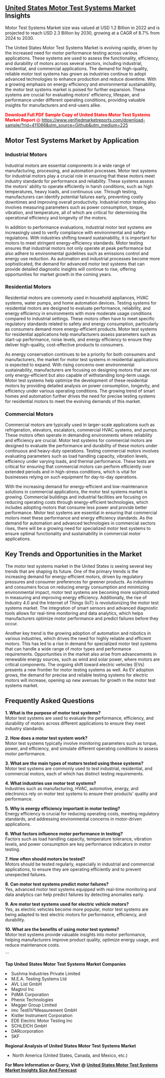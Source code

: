 <h2><a href="https://www.verifiedmarketreports.com/download-sample/?rid=411066&amp;utm_source=Github&amp;utm_medium=225" target="_blank">United States Motor Test Systems Market</a> Insights</h2><p>Motor Test Systems Market size was valued at USD 1.2 Billion in 2022 and is projected to reach USD 2.3 Billion by 2030, growing at a CAGR of 8.7% from 2024 to 2030.</p><p> <p>The United States Motor Test Systems Market is evolving rapidly, driven by the increased need for motor performance testing across various applications. These systems are used to assess the functionality, efficiency, and durability of motors across several sectors, including industrial, residential, and commercial applications. The demand for high-quality, reliable motor test systems has grown as industries continue to adopt advanced technologies to enhance production and reduce downtime. With a growing emphasis on energy efficiency and environmental sustainability, the motor test systems market is poised for further expansion. These systems are crucial for evaluating motors' efficiency, lifespan, and performance under different operating conditions, providing valuable insights for manufacturers and end-users alike.</p> <p><p><span class=""><span style="color: #ff0000;"><strong>Download Full PDF Sample Copy of United States Motor Test Systems Market Report</strong> @ </span><a href="https://www.verifiedmarketreports.com/download-sample/?rid=411066&amp;utm_source=Github&amp;utm_medium=225" target="_blank">https://www.verifiedmarketreports.com/download-sample/?rid=411066&amp;utm_source=Github&amp;utm_medium=225</a></span></p></p> <h2>Motor Test Systems Market by Application</h2> <h3>Industrial Motors</h3> <p>Industrial motors are essential components in a wide range of manufacturing, processing, and automation processes. Motor test systems for industrial motors play a crucial role in ensuring that these motors meet industry standards for performance and reliability. These systems assess the motors’ ability to operate efficiently in harsh conditions, such as high temperatures, heavy loads, and continuous use. Through testing, manufacturers can identify potential failures early, preventing costly downtimes and improving overall productivity. Industrial motor testing also involves measuring parameters such as power consumption, torque, vibration, and temperature, all of which are critical for determining the operational efficiency and longevity of the motors.</p> <p>In addition to performance evaluations, industrial motor test systems are increasingly used to verify compliance with environmental and safety regulations. With industries shifting toward sustainability, it is important for motors to meet stringent energy-efficiency standards. Motor testing ensures that industrial motors not only operate at peak performance but also adhere to environmental guidelines such as emissions control and energy use reduction. As automation and industrial processes become more sophisticated, the demand for advanced motor test systems that can provide detailed diagnostic insights will continue to rise, offering opportunities for market growth in the coming years.</p> <h3>Residential Motors</h3> <p>Residential motors are commonly used in household appliances, HVAC systems, water pumps, and home automation devices. Testing systems for residential motors are designed to evaluate performance, reliability, and energy efficiency in environments with more moderate usage conditions compared to industrial settings. These motors often have to meet specific regulatory standards related to safety and energy consumption, particularly as consumers demand more energy-efficient products. Motor test systems for residential applications help manufacturers assess parameters such as start-up performance, noise levels, and energy efficiency to ensure they deliver high-quality, cost-effective products to consumers.</p> <p>As energy conservation continues to be a priority for both consumers and manufacturers, the market for motor test systems in residential applications is expected to expand. With rising concerns over environmental sustainability, manufacturers are focusing on designing motors that are not only energy-efficient but also capable of withstanding long-term usage. Motor test systems help optimize the development of these residential motors by providing detailed analysis on power consumption, longevity, and efficiency under various operating conditions. The growing trend of smart homes and automation further drives the need for precise testing systems for residential motors to meet the evolving demands of this market.</p> <h3>Commercial Motors</h3> <p>Commercial motors are typically used in larger-scale applications such as refrigeration, elevators, escalators, commercial HVAC systems, and pumps. These motors often operate in demanding environments where reliability and efficiency are crucial. Motor test systems for commercial motors are designed to evaluate the performance and durability of these motors under continuous and heavy-duty operations. Testing commercial motors involves evaluating parameters such as load handling capacity, vibration levels, efficiency under varying loads, and thermal performance. These tests are critical for ensuring that commercial motors can perform efficiently over extended periods and in high-stress conditions, which is vital for businesses relying on such equipment for day-to-day operations.</p> <p>With the increasing demand for energy-efficient and low-maintenance solutions in commercial applications, the motor test systems market is growing. Commercial buildings and industrial facilities are focusing on reducing operating costs through energy-efficient technologies, which includes adopting motors that consume less power and provide better performance. Motor test systems are essential in ensuring that commercial motors meet these performance and energy efficiency standards. As the demand for automation and advanced technologies in commercial sectors rises, there will be a growing need for specialized motor test systems to ensure optimal functionality and sustainability in commercial motor applications.</p> <h2>Key Trends and Opportunities in the Market</h2> <p>The motor test systems market in the United States is seeing several key trends that are shaping its future. One of the primary trends is the increasing demand for energy-efficient motors, driven by regulatory pressures and consumer preferences for greener products. As industries and consumers focus on reducing energy consumption and minimizing environmental impact, motor test systems are becoming more sophisticated in measuring and improving energy efficiency. Additionally, the rise of Industry 4.0 and the Internet of Things (IoT) is revolutionizing the motor test systems market. The integration of smart sensors and advanced diagnostic tools allows for real-time monitoring and data analytics, which helps manufacturers optimize motor performance and predict failures before they occur.</p> <p>Another key trend is the growing adoption of automation and robotics in various industries, which drives the need for highly reliable and efficient motors. This has led to a rise in demand for specialized motor test systems that can handle a wide range of motor types and performance requirements. Opportunities in the market also arise from advancements in renewable energy sources, such as wind and solar power, where motors are critical components. The ongoing shift toward electric vehicles (EVs) presents a new frontier for motor testing systems as well. As EV adoption grows, the demand for precise and reliable testing systems for electric motors will increase, opening up new avenues for growth in the motor test systems market.</p> <h2>Frequently Asked Questions</h2> <p><strong>1. What is the purpose of motor test systems?</strong><br>Motor test systems are used to evaluate the performance, efficiency, and durability of motors across different applications to ensure they meet industry standards.</p> <p><strong>2. How does a motor test system work?</strong><br>Motor test systems typically involve monitoring parameters such as torque, power, and efficiency, and simulate different operating conditions to assess motor performance.</p> <p><strong>3. What are the main types of motors tested using these systems?</strong><br>Motor test systems are commonly used to test industrial, residential, and commercial motors, each of which has distinct testing requirements.</p> <p><strong>4. What industries use motor test systems?</strong><br>Industries such as manufacturing, HVAC, automotive, energy, and electronics rely on motor test systems to ensure their products' quality and performance.</p> <p><strong>5. Why is energy efficiency important in motor testing?</strong><br>Energy efficiency is crucial for reducing operating costs, meeting regulatory standards, and addressing environmental concerns in motor-driven applications.</p> <p><strong>6. What factors influence motor performance in testing?</strong><br>Factors such as load handling capacity, temperature tolerance, vibration levels, and power consumption are key performance indicators in motor testing.</p> <p><strong>7. How often should motors be tested?</strong><br>Motors should be tested regularly, especially in industrial and commercial applications, to ensure they are operating efficiently and to prevent unexpected failures.</p> <p><strong>8. Can motor test systems predict motor failures?</strong><br>Yes, advanced motor test systems equipped with real-time monitoring and data analytics can help predict failures by detecting anomalies early.</p> <p><strong>9. Are motor test systems used for electric vehicle motors?</strong><br>Yes, as electric vehicles become more popular, motor test systems are being adapted to test electric motors for performance, efficiency, and durability.</p> <p><strong>10. What are the benefits of using motor test systems?</strong><br>Motor test systems provide valuable insights into motor performance, helping manufacturers improve product quality, optimize energy usage, and reduce maintenance costs.</p> ```</p><p><strong>Top United States Motor Test Systems Market Companies</strong></p><div data-test-id=""><p><li>Sushma Industries Private Limited</li><li> M.E.A. Testing Systems Ltd</li><li> AVL List GmbH</li><li> Magtrol Inc</li><li> PdMA Corporation</li><li> Phenix Technologies</li><li> Megger Group Limited</li><li> imc Testï¼†Measurement GmbH</li><li> Kistler Instrument Corporation</li><li> EDE Electric Motor Testing Inc</li><li> SCHLEICH GmbH</li><li> DARcorporation</li><li> SKF</li></p><div><strong>Regional Analysis of&nbsp;United States Motor Test Systems Market</strong></div><ul><li dir="ltr"><p dir="ltr">North America&nbsp;(United States, Canada, and Mexico, etc.)</p></li></ul><p><strong>For More Information or Query, Visit @&nbsp;</strong><strong><a href="https://www.verifiedmarketreports.com/product/motor-test-systems-market/?utm_source=Github&amp;utm_medium=225" target="_blank">United States Motor Test Systems Market Insights Size And Forecast</a></strong></p></div>
